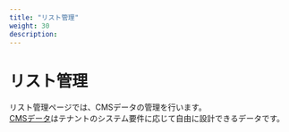 ```yaml
---
title: "リスト管理"
weight: 30
description: 
---
```


# リスト管理
リスト管理ページでは、CMSデータの管理を行います。  
[CMSデータ](../../../../development/data/cms)はテナントのシステム要件に応じて自由に設計できるデータです。
















